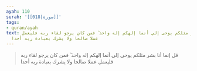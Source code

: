```yaml
---
ayah: 110
surah: '[[018|سورة]]'
tags:
- quran/ayah
text: قل إنما أنا بشر مثلكم يوحى إلي أنما إلهكم إله واحد ۖ فمن كان يرجو لقاء ربه فليعمل
  عملا صالحا ولا يشرك بعبادة ربه أحدا
---
```

> قل إنما أنا بشر مثلكم يوحى إلي أنما إلهكم إله واحد ۖ فمن كان يرجو لقاء ربه فليعمل عملا صالحا ولا يشرك بعبادة ربه أحدا
